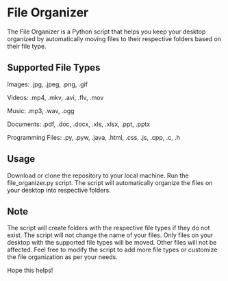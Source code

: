 # File Organizer

The File Organizer is a Python script that helps you keep your desktop organized by automatically moving files to their respective folders based on their file type.

## Supported File Types

Images: .jpg, .jpeg, .png, .gif

Videos: .mp4, .mkv, .avi, .flv, .mov

Music: .mp3, .wav, .ogg

Documents: .pdf, .doc, .docx, .xls, .xlsx, .ppt, .pptx

Programming Files: .py, .pyw, .java, .html, .css, .js, .cpp, .c, .h

## Usage

Download or clone the repository to your local machine.
Run the file_organizer.py script.
The script will automatically organize the files on your desktop into respective folders.

## Note

The script will create folders with the respective file types if they do not exist.
The script will not change the name of your files.
Only files on your desktop with the supported file types will be moved. Other files will not be affected.
Feel free to modify the script to add more file types or customize the file organization as per your needs.


Hope this helps!
